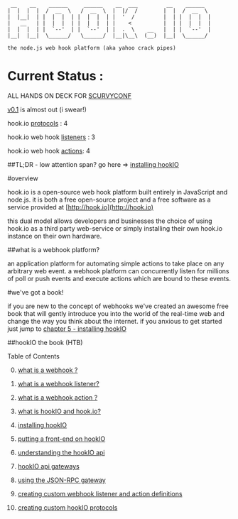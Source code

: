      __    __    ______     ______    __  ___         __    ______   
    |  |  |  |  /  __  \   /  __  \  |  |/  /        |  |  /  __  \  
    |  |__|  | |  |  |  | |  |  |  | |  '  /         |  | |  |  |  | 
    |   __   | |  |  |  | |  |  |  | |    <          |  | |  |  |  | 
    |  |  |  | |  `--'  | |  `--'  | |  .  \    __   |  | |  `--'  | 
    |__|  |__|  \______/   \______/  |__|\__\  (__)  |__|  \______/  

    the node.js web hook platform (aka yahoo crack pipes)

                                                                 
# Current Status :

ALL HANDS ON DECK FOR [SCURVYCONF](http://jsconf.us/2010/scurvy.html)
 
[v0.1](http://semver.org/) is almost out (i swear!)

hook.io [protocols](http://github.com/Marak/hook.io/tree/master/hookio/protocols/) : 4

hook.io web hook [listeners](http://github.com/Marak/hook.io/tree/master/hookio/definitions/hooks/) : 3

hook.io web hook [actions](http://github.com/Marak/hook.io/tree/master/hookio/definitions/actions/): 4

##TL;DR - low attention span? go here => [installing hookIO]()

#overview

hook.io is a open-source web hook platform built entirely in JavaScript and node.js. it is both a free open-source project and a free software as a service provided at [http://hook.io](http://hook.io)

this dual model allows developers and businesses the choice of using hook.io as a third party web-service or simply installing their own hook.io instance on their own hardware.

##what is a webhook platform?

an application platform for automating simple actions to take place on any arbitrary web event. a webhook platform can concurrently listen for millions of poll or push events and execute actions which are bound to these events. 


#we've got a book!

if you are new to the concept of webhooks we've created an awesome free book that will gently introduce you into the world of the real-time web and change the way you think about the internet. if you anxious to get started just jump to [chapter 5 - installing hookIO]()


 

##hookIO the book (HTB)


Table of Contents

0. [what is a webhook ?](docs/what-is-a-webhook.md)

1. [what is a webhook listener?](http://github.com/Marak/hook.io/tree/master/hookio/definitions/actions/)

2. [what is a webhook action ?](http://github.com/Marak/hook.io/tree/master/hookio/definitions/actions/)

3. [what is hookIO and hook.io?](http://github.com/Marak/hook.io/tree/master/hookio/definitions/actions/)

4. [installing hookIO](http://github.com/Marak/hook.io/tree/master/hookio/definitions/actions/)

5. [putting a front-end on hookIO](http://github.com/Marak/hook.io/tree/master/hookio/definitions/actions/)

6. [understanding the hookIO api](http://github.com/Marak/hook.io/tree/master/hookio/definitions/actions/)

7. [hookIO api gateways](http://github.com/Marak/hook.io/tree/master/hookio/definitions/actions/)

8. [using the JSON-RPC gateway](http://github.com/Marak/hook.io/tree/master/hookio/definitions/actions/)

9. [creating custom webhook listener and action definitions](http://github.com/Marak/hook.io/tree/master/hookio/definitions/actions/)

10. [creating custom hookIO protocols](http://github.com/Marak/hook.io/tree/master/hookio/definitions/actions/)

